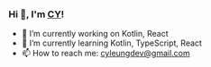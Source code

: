 ### Hi 👋, I'm [CY](https://github.com/CYLeung12)!

- 🔭 I’m currently working on Kotlin, React
- 🌱 I’m currently learning Kotlin, TypeScript, React
- 📫 How to reach me: cyleungdev@gmail.com
